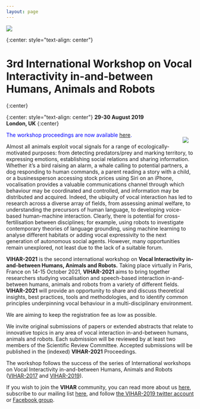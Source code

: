 ```yaml
---
layout: page
---
```


<a href="http://vihar-2021.vihar.org/"><img style="float: center; overflow: auto;" src="{{ site.baseurl }}/assets/vihar-2021-banner.jpg"></a>

{:center: style="text-align: center"}
# 3rd International Workshop on **Vocal Interactivity in-and-between Humans, Animals and Robots**
{:center}

{:center: style="text-align: center"}
**29-30 August 2019  
London, UK**
{:center}
  
  
<img style="float: right; margin: 1em; overflow: auto;" src="{{ site.baseurl }}/assets/vihar_schema.png">

<!--**Abstracts are now being accepted and the submission deadline is ~~June 2, 2019~~ June 9, 2019.**

**Submission instructions can be found at [EasyChair submission page](https://easychair.org/conferences/?conf=vihar2019)**-->

<span style="color:blue">The workshop proceedings are now available [here](http://vihar-2019.vihar.org/proceedings/).</span>

Almost all animals exploit vocal signals for a range of ecologically-motivated purposes: from detecting predators/prey and marking territory, to expressing emotions, establishing social relations and sharing information. Whether it’s a bird raising an alarm, a whale calling to potential partners, a dog responding to human commands, a parent reading a story with a child, or a businessperson accessing stock prices using Siri on an iPhone, vocalisation provides a valuable communications channel through which behaviour may be coordinated and controlled, and information may be distributed and acquired. Indeed, the ubiquity of vocal interaction has led to research across a diverse array of fields, from assessing animal welfare, to understanding the precursors of human language, to developing voice-based human-machine interaction. Clearly, there is potential for cross-fertilisation between disciplines; for example, using robots to investigate contemporary theories of language grounding, using machine learning to analyse different habitats or adding vocal expressivity to the next generation of autonomous social agents. However, many opportunities remain unexplored, not least due to the lack of a suitable forum.

**VIHAR-2021** is the second international workshop on **Vocal Interactivity in-and-between Humans, Animals and Robots.**  Taking place virtually in Paris, France on 14-15 October 2021, **VIHAR-2021** aims to bring together researchers studying vocalisation and speech-based interaction in-and-between humans, animals and robots from a variety of different fields.  **VIHAR-2021** will provide an opportunity to share and discuss theoretical insights, best practices, tools and methodologies, and to identify common principles underpinning vocal behaviour in a multi-disciplinary environment.

<!-- and it is supported by the International Speech Communication Association ([ISCA](http://www.isca-speech.org/)).-->
We are aiming to keep the registration fee as low as possible.

We invite original submissions of papers or extended abstracts that relate to innovative topics in any area of vocal interaction in-and-between humans, animals and robots. Each submission will be reviewed by at least two members of the Scientific Review Committee. Accepted submissions will be published in the (indexed) **VIHAR-2021** Proceedings.

The workshop follows the success of the series of International workshops on Vocal Interactivity in-and-between Humans, Animals and Robots ([VIHAR-2017](http://vihar-2017.vihar.org/) and [VIHAR-2019](http://vihar-2019.vihar.org/)).

If you wish to join the **VIHAR** community, you can read more about us [here](http://www.vihar.org), subscribe to our mailing list [here](http://www.freelists.org/list/vihar), and follow [the VIHAR-2019 twitter account](https://twitter.com/vihar2019) or [Facebook group](https://www.facebook.com/groups/1447726768643928/).

